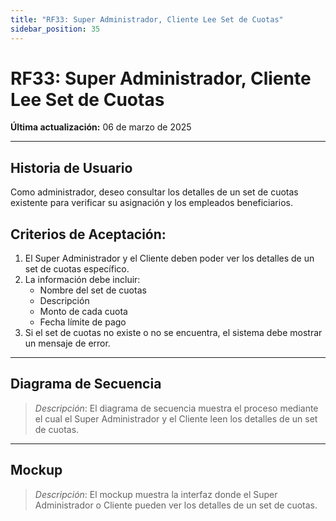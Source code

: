 ```yaml
---
title: "RF33: Super Administrador, Cliente Lee Set de Cuotas"
sidebar_position: 35
---
```


# RF33: Super Administrador, Cliente Lee Set de Cuotas

**Última actualización:** 06 de marzo de 2025

---

## Historia de Usuario

Como administrador, deseo consultar los detalles de un set de cuotas existente para verificar su asignación y los empleados beneficiarios.

## **Criterios de Aceptación:**

1. El Super Administrador y el Cliente deben poder ver los detalles de un set de cuotas específico.
2. La información debe incluir:
   - Nombre del set de cuotas
   - Descripción
   - Monto de cada cuota
   - Fecha límite de pago
3. Si el set de cuotas no existe o no se encuentra, el sistema debe mostrar un mensaje de error.

---

## **Diagrama de Secuencia**

> _Descripción_: El diagrama de secuencia muestra el proceso mediante el cual el Super Administrador y el Cliente leen los detalles de un set de cuotas.

---

## **Mockup**

> _Descripción_: El mockup muestra la interfaz donde el Super Administrador o Cliente pueden ver los detalles de un set de cuotas.
